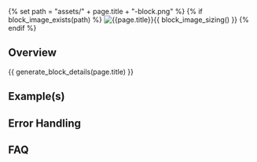 {% set path = "assets/" + page.title + "-block.png" %}
{% if block_image_exists(path) %}
![{{page.title}}]({{path}}){{ block_image_sizing() }}
{% endif %}

## Overview

{{ generate_block_details(page.title) }}    

## Example(s)

## Error Handling

## FAQ

